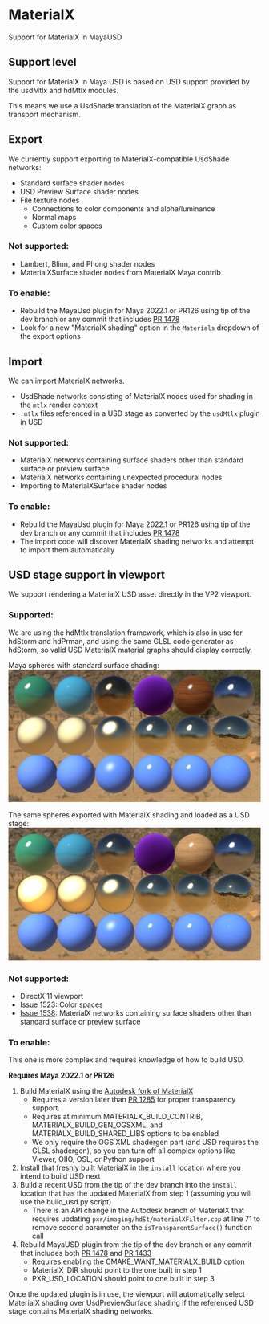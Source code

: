 # MaterialX

Support for MaterialX in MayaUSD

## Support level

Support for MaterialX in Maya USD is based on USD support provided by the usdMtlx and hdMtlx modules.

This means we use a UsdShade translation of the MaterialX graph as transport mechanism.

## Export

We currently support exporting to MaterialX-compatible UsdShade networks:

- Standard surface shader nodes
- USD Preview Surface shader nodes
- File texture nodes
    - Connections to color components and alpha/luminance
    - Normal maps
    - Custom color spaces

### Not supported:

- Lambert, Blinn, and Phong shader nodes
- MaterialXSurface shader nodes from MaterialX Maya contrib

### To enable:

- Rebuild the MayaUsd plugin for Maya 2022.1 or PR126 using tip of the dev branch or any commit that includes [PR 1478](https://github.com/Autodesk/maya-usd/pull/1478)
- Look for a new "MaterialX shading" option in the `Materials` dropdown of the export options

## Import

We can import MaterialX networks.
- UsdShade networks consisting of MaterialX nodes used for shading in the `mtlx` render context
- `.mtlx` files referenced in a USD stage as converted by the `usdMtlx` plugin in USD

### Not supported:

- MaterialX networks containing surface shaders other than standard surface or preview surface
- MaterialX networks containing unexpected procedural nodes
- Importing to MaterialXSurface shader nodes

### To enable:

- Rebuild the MayaUsd plugin for Maya 2022.1 or PR126 using tip of the dev branch or any commit that includes [PR 1478](https://github.com/Autodesk/maya-usd/pull/1478)
- The import code will discover MaterialX shading networks and attempt to import them automatically

## USD stage support in viewport

We support rendering a MaterialX USD asset directly in the VP2 viewport.

### Supported:

We are using the hdMtlx translation framework, which is also in use for hdStorm and hdPrman, and using the same GLSL code generator as hdStorm, so valid USD MaterialX material graphs should display correctly.

Maya spheres with standard surface shading: 
![alt text](./MayaStandardSurfaceSampler.JPG "Standard surface sampler")

The same spheres exported with MaterialX shading and loaded as a USD stage: ![alt text](./USDMaterialXStandardSurfaceSampler.JPG "USD MaterialX sampler")

### Not supported:

- DirectX 11 viewport
- [Issue 1523](https://github.com/PixarAnimationStudios/USD/issues/1523): Color spaces
- [Issue 1538](https://github.com/PixarAnimationStudios/USD/issues/1538): MaterialX networks containing surface shaders other than standard surface or preview surface

### To enable:

This one is more complex and requires knowledge of how to build USD.

**Requires Maya 2022.1 or PR126**

1. Build MaterialX using the [Autodesk fork of MaterialX](https://github.com/autodesk-forks/MaterialX)
    - Requires a version later than [PR 1285](https://github.com/autodesk-forks/MaterialX/pull/1285) for proper transparency support.
    - Requires at minimum MATERIALX_BUILD_CONTRIB, MATERIALX_BUILD_GEN_OGSXML, and MATERIALX_BUILD_SHARED_LIBS options to be enabled
    - We only require the OGS XML shadergen part (and USD requires the GLSL shadergen), so you can turn off all complex options like Viewer, OIIO, OSL, or Python support
2. Install that freshly built MaterialX in the `install` location where you intend to build USD next
3. Build a recent USD from the tip of the dev branch into the `install` location that has the updated MaterialX from step 1 (assuming you will use the build_usd.py script)
    - There is an API change in the Autodesk branch of MaterialX that requires updating `pxr/imaging/hdSt/materialXFilter.cpp` at line 71 to remove second parameter on the `isTransparentSurface()` function call
4. Rebuild MayaUSD plugin from the tip of the dev branch or any commit that includes both [PR 1478](https://github.com/Autodesk/maya-usd/pull/1478) and [PR 1433](https://github.com/Autodesk/maya-usd/pull/1433)
    - Requires enabling the CMAKE_WANT_MATERIALX_BUILD option
    - MaterialX_DIR should point to the one built in step 1
    - PXR_USD_LOCATION should point to one built in step 3

Once the updated plugin is in use, the viewport will automatically select MaterialX shading over UsdPreviewSurface shading if the referenced USD stage contains MaterialX shading networks.